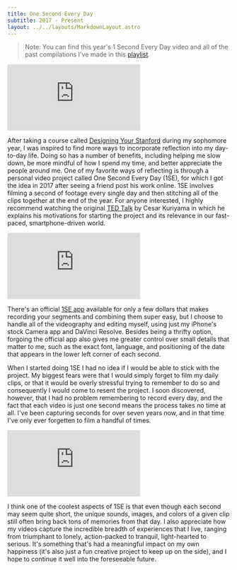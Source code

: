 ```yaml
---
title: One Second Every Day
subtitle: 2017 - Present
layout: ../../layouts/MarkdownLayout.astro
---
```


> Note: You can find this year's 1 Second Every Day video and all of the past compilations I've made in this [playlist](https://www.youtube.com/playlist?list=PLkMluM502bawcPEqkA8YvEomOhDJNSFVl).

<div class="youtube-wrapper">
    <iframe src="https://www.youtube.com/embed/AaPlDOBPECU" frameborder="0" allow="autoplay; encrypted-media" allowfullscreen></iframe>
</div>

After taking a course called [Designing Your Stanford](https://lifedesignlab.stanford.edu/dys/) during my sophomore year, I was inspired to find more ways to incorporate reflection into my day-to-day life. Doing so has a number of benefits, including helping me slow down, be more mindful of how I spend my time, and better appreciate the people around me. One of my favorite ways of reflecting is through a personal video project called One Second Every Day (1SE), for which I got the idea in 2017 after seeing a friend post his work online. 1SE involves filming a second of footage every single day and then stitching all of the clips together at the end of the year. For anyone interested, I highly recommend watching the original [TED Talk](https://youtu.be/7uN4I1wEOXE) by Cesar Kuriyama in which he explains his motivations for starting the project and its relevance in our fast-paced, smartphone-driven world.

<div class="youtube-wrapper">
    <iframe src="https://www.youtube.com/embed/HSF3Fbf0Yk0" frameborder="0" allow="autoplay; encrypted-media" allowfullscreen></iframe>
</div>

There's an official [1SE app](https://1se.co/) available for only a few dollars that makes recording your segments and combining them super easy, but I choose to handle all of the videography and editing myself, using just my iPhone's stock Camera app and DaVinci Resolve. Besides being a thrifty option, forgoing the official app also gives me greater control over small details that matter to me, such as the exact font, language, and positioning of the date that appears in the lower left corner of each second.

When I started doing 1SE I had no idea if I would be able to stick with the project. My biggest fears were that I would simply forget to film my daily clips, or that it would be overly stressful trying to remember to do so and consequently I would come to resent the project. I soon discovered, however, that I had no problem remembering to record every day, and the fact that each video is just one second means the process takes no time at all. I've been capturing seconds for over seven years now, and in that time I've only ever forgetten to film a handful of times.

<div class="youtube-wrapper">
    <iframe src="https://www.youtube.com/embed/ZWTAYDKvv-U" frameborder="0" allow="autoplay; encrypted-media" allowfullscreen></iframe>
</div>

I think one of the coolest aspects of 1SE is that even though each second may seem quite short, the unique sounds, images, and colors of a given clip still often bring back tons of memories from that day. I also appreciate how my videos capture the incredible breadth of experiences that I live, ranging from triumphant to lonely, action-packed to tranquil, light-hearted to serious. It's something that's had a meaningful impact on my own happiness (it's also just a fun creative project to keep up on the side), and I hope to continue it well into the foreseeable future.
